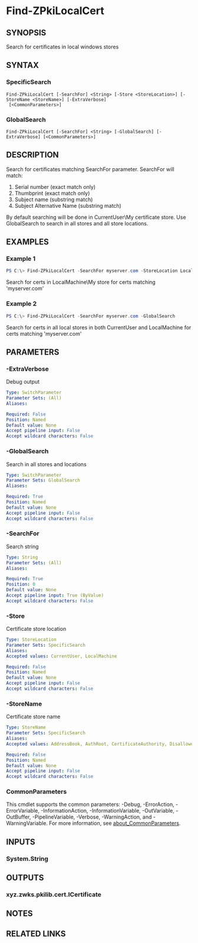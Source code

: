 ﻿---
external help file: ZPkiPsCore.dll-Help.xml
Module Name: ZPki
online version:
schema: 2.0.0
---

# Find-ZPkiLocalCert

## SYNOPSIS
Search for certificates in local windows stores

## SYNTAX

### SpecificSearch
```
Find-ZPkiLocalCert [-SearchFor] <String> [-Store <StoreLocation>] [-StoreName <StoreName>] [-ExtraVerbose]
 [<CommonParameters>]
```

### GlobalSearch
```
Find-ZPkiLocalCert [-SearchFor] <String> [-GlobalSearch] [-ExtraVerbose] [<CommonParameters>]
```

## DESCRIPTION
Search for certificates matching SearchFor parameter. SearchFor will match:
1. Serial number (exact match only)
2. Thumbprint (exact match only)
3. Subject name (substring match)
4. Subject Alternative Name (substring match)

By default searching will be done in CurrentUser\My certificate store. Use GlobalSearch to search in all stores and all store locations.

## EXAMPLES

### Example 1
```powershell
PS C:\> Find-ZPkiLocalCert -SearchFor myserver.com -StoreLocation LocalMachine
```

Search for certs in LocalMachine\My store for certs matching 'myserver.com'

### Example 2
```powershell
PS C:\> Find-ZPkiLocalCert -SearchFor myserver.com -GlobalSearch
```

Search for certs in all local stores in both CurrentUser and LocalMachine for certs matching 'myserver.com'

## PARAMETERS

### -ExtraVerbose
Debug output

```yaml
Type: SwitchParameter
Parameter Sets: (All)
Aliases:

Required: False
Position: Named
Default value: None
Accept pipeline input: False
Accept wildcard characters: False
```

### -GlobalSearch
Search in all stores and locations

```yaml
Type: SwitchParameter
Parameter Sets: GlobalSearch
Aliases:

Required: True
Position: Named
Default value: None
Accept pipeline input: False
Accept wildcard characters: False
```

### -SearchFor
Search string

```yaml
Type: String
Parameter Sets: (All)
Aliases:

Required: True
Position: 0
Default value: None
Accept pipeline input: True (ByValue)
Accept wildcard characters: False
```

### -Store
Certificate store location

```yaml
Type: StoreLocation
Parameter Sets: SpecificSearch
Aliases:
Accepted values: CurrentUser, LocalMachine

Required: False
Position: Named
Default value: None
Accept pipeline input: False
Accept wildcard characters: False
```

### -StoreName
Certificate store name

```yaml
Type: StoreName
Parameter Sets: SpecificSearch
Aliases:
Accepted values: AddressBook, AuthRoot, CertificateAuthority, Disallowed, My, Root, TrustedPeople, TrustedPublisher

Required: False
Position: Named
Default value: None
Accept pipeline input: False
Accept wildcard characters: False
```

### CommonParameters
This cmdlet supports the common parameters: -Debug, -ErrorAction, -ErrorVariable, -InformationAction, -InformationVariable, -OutVariable, -OutBuffer, -PipelineVariable, -Verbose, -WarningAction, and -WarningVariable. For more information, see [about_CommonParameters](http://go.microsoft.com/fwlink/?LinkID=113216).

## INPUTS

### System.String

## OUTPUTS

### xyz.zwks.pkilib.cert.ICertificate

## NOTES

## RELATED LINKS
